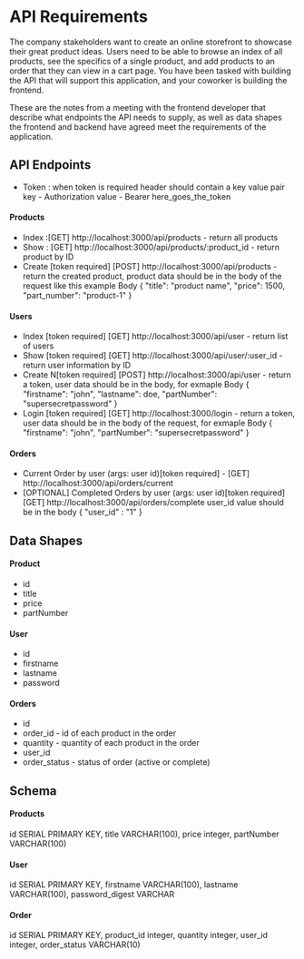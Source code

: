 # API Requirements
The company stakeholders want to create an online storefront to showcase their great product ideas. Users need to be able to browse an index of all products, see the specifics of a single product, and add products to an order that they can view in a cart page. You have been tasked with building the API that will support this application, and your coworker is building the frontend.

These are the notes from a meeting with the frontend developer that describe what endpoints the API needs to supply, as well as data shapes the frontend and backend have agreed meet the requirements of the application. 

## API Endpoints

- Token : when token is required header should contain a key value pair
key - Authorization
value - Bearer here_goes_the_token

#### Products
- Index :[GET] http://localhost:3000/api/products - return all products
- Show : [GET] http://localhost:3000/api/products/:product_id - return product by ID
- Create [token required] [POST] http://localhost:3000/api/products - return the created product, product data should be in the body of the request like this example
Body {
    "title": "product name",
    "price": 1500,
    "part_number": "product-1"
}

#### Users
- Index [token required] [GET] http://localhost:3000/api/user - return list of users
- Show [token required] [GET] http://localhost:3000/api/user/:user_id - return user information by ID
- Create N[token required] [POST] http://localhost:3000/api/user - return a token, user data should be in the body, for exmaple 
Body {
    "firstname": "john",
    "lastname": doe,
    "partNumber": "supersecretpassword"
}
- Login [token required] [GET] http://localhost:3000/login - return a token, user data should be in the body of the request, for exmaple 
Body {
    "firstname": "john",
    "partNumber": "supersecretpassword"
}

#### Orders
- Current Order by user (args: user id)[token required] - [GET] http://localhost:3000/api/orders/current
- [OPTIONAL] Completed Orders by user (args: user id)[token required] [GET] http://localhost:3000/api/orders/complete
user_id value should be in the body
{
    "user_id" : "1"
}

## Data Shapes
#### Product
-  id
- title
- price
- partNumber

#### User
- id
- firstname
- lastname
- password

#### Orders
- id
- order_id - id of each product in the order
- quantity - quantity of each product in the order
- user_id
- order_status - status of order (active or complete)

## Schema

#### Products
id SERIAL PRIMARY KEY, 
title VARCHAR(100), 
price integer, 
partNumber VARCHAR(100)

#### User
id SERIAL PRIMARY KEY,
firstname VARCHAR(100),
lastname VARCHAR(100),
password_digest VARCHAR

#### Order
id SERIAL PRIMARY KEY,
product_id integer,
quantity integer,
user_id integer,
order_status VARCHAR(10)